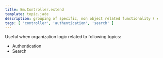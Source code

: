 ```yaml
---
title: Em.Controller.extend
template: topic.jade
description: grouping of specific, non object related functionality ( e.g authentication or search )
tags: [ 'controller', 'authentication', 'search' ]
---
```


Useful when organization logic related to following topics:

* Authentication
* Search